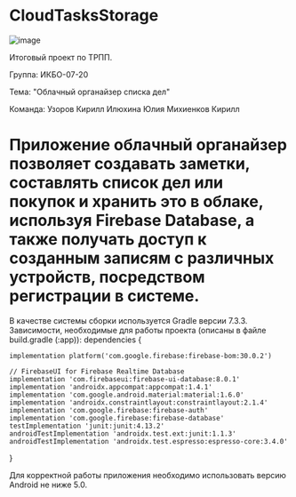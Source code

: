 # CloudTasksStorage
![image](https://user-images.githubusercontent.com/90005421/170552962-3bcd3390-32b1-4fcd-bbbe-3ab98076d013.png)

Итоговый проект по ТРПП.

Группа: ИКБО-07-20

Тема: "Облачный органайзер списка дел"

Команда: Узоров Кирилл Илюхина Юлия Михиенков Кирилл

# Приложение облачный органайзер позволяет создавать заметки, составлять список дел или покупок и хранить это в облаке, используя Firebase Database, а также получать доступ к созданным записям с различных устройств, посредством регистрации в системе. 
В качестве системы сборки используется Gradle версии 7.3.3. Зависимости, необходимые для работы проекта (описаны в файле build.gradle (:app)):
dependencies {

    implementation platform('com.google.firebase:firebase-bom:30.0.2')

    // FirebaseUI for Firebase Realtime Database
    implementation 'com.firebaseui:firebase-ui-database:8.0.1'
    implementation 'androidx.appcompat:appcompat:1.4.1'
    implementation 'com.google.android.material:material:1.6.0'
    implementation 'androidx.constraintlayout:constraintlayout:2.1.4'
    implementation 'com.google.firebase:firebase-auth'
    implementation 'com.google.firebase:firebase-database'
    testImplementation 'junit:junit:4.13.2'
    androidTestImplementation 'androidx.test.ext:junit:1.1.3'
    androidTestImplementation 'androidx.test.espresso:espresso-core:3.4.0'
}

Для корректной работы приложения необходимо использовать версию  Android не ниже 5.0.
